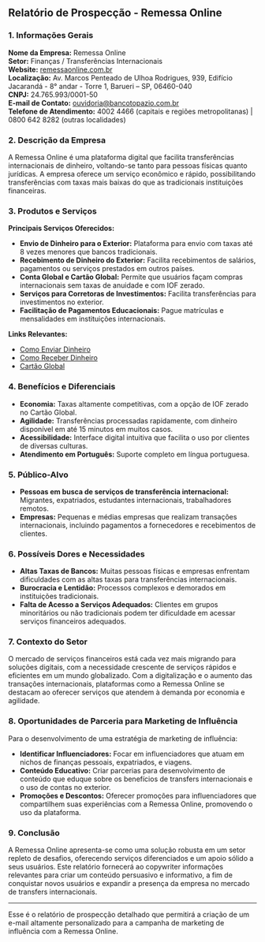 ## Relatório de Prospecção - Remessa Online

### 1. Informações Gerais

**Nome da Empresa:** Remessa Online  
**Setor:** Finanças / Transferências Internacionais  
**Website:** [remessaonline.com.br](https://www.remessaonline.com.br)  
**Localização:** Av. Marcos Penteado de Ulhoa Rodrigues, 939, Edifício Jacarandá - 8° andar - Torre 1, Barueri – SP, 06460-040  
**CNPJ:** 24.765.993/0001-50  
**E-mail de Contato:** ouvidoria@bancotopazio.com.br  
**Telefone de Atendimento:** 4002 4466 (capitais e regiões metropolitanas) | 0800 642 8282 (outras localidades)  

### 2. Descrição da Empresa

A Remessa Online é uma plataforma digital que facilita transferências internacionais de dinheiro, voltando-se tanto para pessoas físicas quanto jurídicas. A empresa oferece um serviço econômico e rápido, possibilitando transferências com taxas mais baixas do que as tradicionais instituições financeiras.

### 3. Produtos e Serviços

**Principais Serviços Oferecidos:**
- **Envio de Dinheiro para o Exterior:** Plataforma para envio com taxas até 8 vezes menores que bancos tradicionais.
- **Recebimento de Dinheiro do Exterior:** Facilita recebimentos de salários, pagamentos ou serviços prestados em outros países.
- **Conta Global e Cartão Global:** Permite que usuários façam compras internacionais sem taxas de anuidade e com IOF zerado.
- **Serviços para Corretoras de Investimentos:** Facilita transferências para investimentos no exterior.
- **Facilitação de Pagamentos Educacionais:** Pague matrículas e mensalidades em instituições internacionais.

**Links Relevantes:**
- [Como Enviar Dinheiro](https://www.remessaonline.com.br/como-enviar-dinheiro-para-o-exterior)
- [Como Receber Dinheiro](https://www.remessaonline.com.br/como-receber-dinheiro-do-exterior)
- [Cartão Global](https://www.remessaonline.com.br/cartao-global)

### 4. Benefícios e Diferenciais

- **Economia:** Taxas altamente competitivas, com a opção de IOF zerado no Cartão Global.
- **Agilidade:** Transferências processadas rapidamente, com dinheiro disponível em até 15 minutos em muitos casos.
- **Acessibilidade:** Interface digital intuitiva que facilita o uso por clientes de diversas culturas.
- **Atendimento em Português:** Suporte completo em língua portuguesa.

### 5. Público-Alvo

- **Pessoas em busca de serviços de transferência internacional:** Migrantes, expatriados, estudantes internacionais, trabalhadores remotos.
- **Empresas:** Pequenas e médias empresas que realizam transações internacionais, incluindo pagamentos a fornecedores e recebimentos de clientes.

### 6. Possíveis Dores e Necessidades

- **Altas Taxas de Bancos:** Muitas pessoas físicas e empresas enfrentam dificuldades com as altas taxas para transferências internacionais.
- **Burocracia e Lentidão:** Processos complexos e demorados em instituições tradicionais.
- **Falta de Acesso a Serviços Adequados:** Clientes em grupos minoritários ou não tradicionais podem ter dificuldade em acessar serviços financeiros adequados.
  
### 7. Contexto do Setor

O mercado de serviços financeiros está cada vez mais migrando para soluções digitais, com a necessidade crescente de serviços rápidos e eficientes em um mundo globalizado. Com a digitalização e o aumento das transações internacionais, plataformas como a Remessa Online se destacam ao oferecer serviços que atendem à demanda por economia e agilidade.

### 8. Oportunidades de Parceria para Marketing de Influência

Para o desenvolvimento de uma estratégia de marketing de influência:
- **Identificar Influenciadores:** Focar em influenciadores que atuam em nichos de finanças pessoais, expatriados, e viagens.
- **Conteúdo Educativo:** Criar parcerias para desenvolvimento de conteúdo que eduque sobre os benefícios de transfers internacionais e o uso de contas no exterior.
- **Promoções e Descontos:** Oferecer promoções para influenciadores que compartilhem suas experiências com a Remessa Online, promovendo o uso da plataforma.

### 9. Conclusão

A Remessa Online apresenta-se como uma solução robusta em um setor repleto de desafios, oferecendo serviços diferenciados e um apoio sólido a seus usuários. Este relatório fornecerá ao copywriter informações relevantes para criar um conteúdo persuasivo e informativo, a fim de conquistar novos usuários e expandir a presença da empresa no mercado de transfers internacionais. 

---

Esse é o relatório de prospecção detalhado que permitirá a criação de um e-mail altamente personalizado para a campanha de marketing de influência com a Remessa Online.